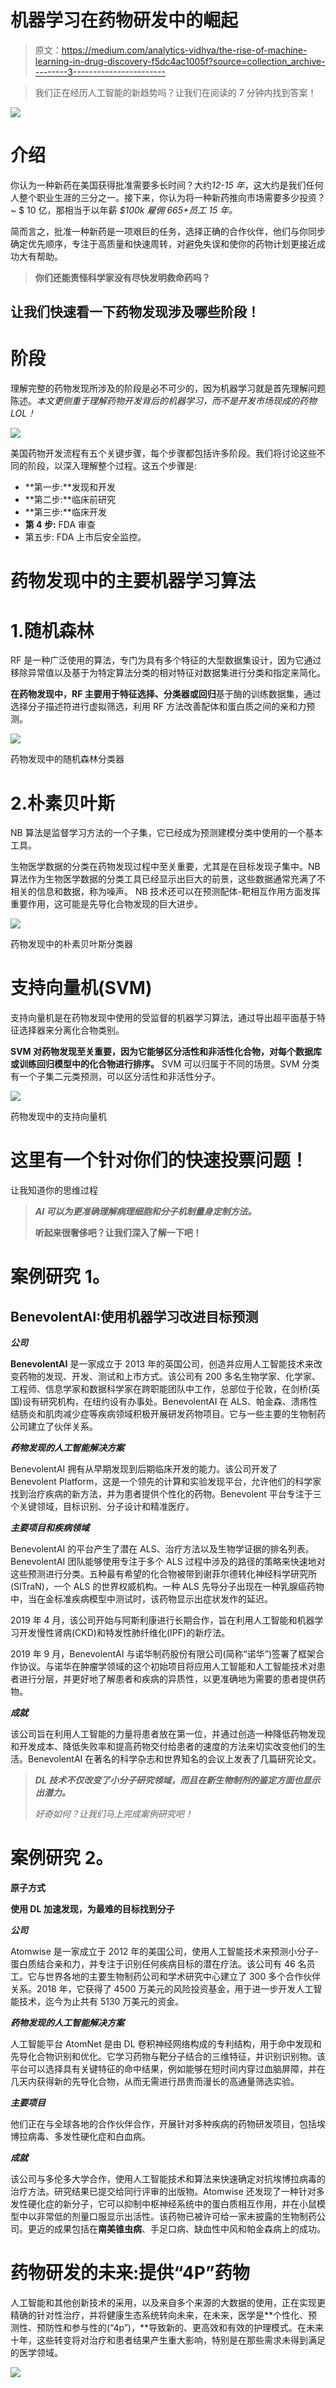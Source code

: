 # 机器学习在药物研发中的崛起

> 原文：<https://medium.com/analytics-vidhya/the-rise-of-machine-learning-in-drug-discovery-f5dc4ac1005f?source=collection_archive---------3----------------------->

> 我们正在经历人工智能的新趋势吗？让我们在阅读的 7 分钟内找到答案！

![](img/7f85c79b8cf5f3dd7421195f8c34607d.png)

# 介绍

你认为一种新药在美国获得批准需要多长时间？大约*12-15 年*，这大约是我们任何人整个职业生涯的三分之一。接下来，你认为将一种新药推向市场需要多少投资？~ $ 10 亿，那相当于以年薪 *$100k 雇佣 665+员工 15 年。*

简而言之，批准一种新药是一项艰巨的任务，选择正确的合作伙伴，他们与你同步确定优先顺序，专注于高质量和快速周转，对避免失误和使你的药物计划更接近成功大有帮助。

> **你们还能责怪科学家没有尽快发明救命药吗？**

## 让我们快速看一下药物发现涉及哪些阶段！

# 阶段

理解完整的药物发现所涉及的阶段是必不可少的，因为机器学习就是首先理解问题陈述。*本文更侧重于理解药物开发背后的机器学习，而不是开发市场现成的药物 LOL！*

![](img/9901460cc42ea48c7a99c4867f61b035.png)

美国药物开发流程有五个关键步骤，每个步骤都包括许多阶段。我们将讨论这些不同的阶段，以深入理解整个过程。这五个步骤是:

*   **第一步:**发现和开发
*   **第二步:**临床前研究
*   **第三步:**临床开发
*   **第 4 步:** FDA 审查
*   第五步: FDA 上市后安全监控。

# 药物发现中的主要机器学习算法

# 1.随机森林

RF 是一种广泛使用的算法，专门为具有多个特征的大型数据集设计，因为它通过移除异常值以及基于为特定算法分类的相对特征对数据集进行分类和指定来简化。

**在药物发现中，RF 主要用于特征选择、分类器或回归**基于酶的训练数据集，通过选择分子描述符进行虚拟筛选，利用 RF 方法改善配体和蛋白质之间的亲和力预测。

![](img/462b993629852cf05366816a465c434b.png)

药物发现中的随机森林分类器

# 2.朴素贝叶斯

NB 算法是监督学习方法的一个子集，它已经成为预测建模分类中使用的一个基本工具。

生物医学数据的分类在药物发现过程中至关重要，尤其是在目标发现子集中。NB 算法作为生物医学数据的分类工具已经显示出巨大的前景，这些数据通常充满了不相关的信息和数据，称为噪声。 NB 技术还可以在预测配体-靶相互作用方面发挥重要作用，这可能是先导化合物发现的巨大进步。

![](img/3ad022383e1efde88d68bb17f35443ec.png)

药物发现中的朴素贝叶斯分类器

# 支持向量机(SVM)

支持向量机是在药物发现中使用的受监督的机器学习算法，通过导出超平面基于特征选择器来分离化合物类别。

**SVM 对药物发现至关重要，因为它能够区分活性和非活性化合物，对每个数据库或训练回归模型中的化合物进行排序。** SVM 可以归属于不同的场景。SVM 分类有一个子集二元类预测，可以区分活性和非活性分子。

![](img/5fd0411ad57c68fe801c6866c1ac29b0.png)

药物发现中的支持向量机

# **这里有一个针对你们的快速投票问题！**

让我知道你的思维过程

> ***AI 可以为更准确理解病理细胞和分子机制量身定制方法。***
> 
> **听起来很奢侈吧？让我们深入了解一下吧！**

# 案例研究 1。

## BenevolentAI:使用机器学习改进目标预测

***公司***

**BenevolentAI** 是一家成立于 2013 年的英国公司，创造并应用人工智能技术来改变药物的发现、开发、测试和上市方式。该公司有 200 多名生物学家、化学家、工程师、信息学家和数据科学家在跨职能团队中工作，总部位于伦敦，在剑桥(英国)设有研究机构，在纽约设有办事处。BenevolentAI 在 ALS、帕金森、溃疡性结肠炎和肌肉减少症等疾病领域积极开展研发药物项目。它与一些主要的生物制药公司建立了伙伴关系。

***药物发现的人工智能解决方案***

BenevolentAI 拥有从早期发现到后期临床开发的能力。该公司开发了 Benevolent Platform，这是一个领先的计算和实验发现平台，允许他们的科学家找到治疗疾病的新方法，并为患者提供个性化的药物。Benevolent 平台专注于三个关键领域，目标识别、分子设计和精准医疗。

***主要项目和疾病领域***

BenevolentAI 的平台产生了潜在 ALS、治疗方法以及生物学证据的排名列表。BenevolentAI 团队能够使用专注于多个 ALS 过程中涉及的路径的策略来快速地对这些预测进行分类。五种最有希望的化合物被带到谢菲尔德转化神经科学研究所(SITraN)，一个 ALS 的世界权威机构。一种 ALS 先导分子出现在一种乳腺癌药物中，当在金标准疾病模型中测试时，该药物显示出症状发作的延迟。

2019 年 4 月，该公司开始与阿斯利康进行长期合作，旨在利用人工智能和机器学习开发慢性肾病(CKD)和特发性肺纤维化(IPF)的新疗法。

2019 年 9 月，BenevolentAI 与诺华制药股份有限公司(简称“诺华”)签署了框架合作协议。与诺华在肿瘤学领域的这个初始项目将应用人工智能和人工智能技术对患者进行分层，并更好地了解患者和疾病的异质性，以更准确地为需要的患者提供药物。

***成就***

该公司旨在利用人工智能的力量将患者放在第一位，并通过创造一种降低药物发现和开发成本、降低失败率和提高药物交付给患者的速度的方法来切实改变他们的生活。BenevolentAI 在著名的科学杂志和世界知名的会议上发表了几篇研究论文。

> ***DL 技术不仅改变了小分子研究领域，而且在新生物制剂的鉴定方面也显示出潜力。***
> 
> *好奇如何？让我们马上完成案例研究吧！*

# 案例研究 2。

**原子方式**

**使用 DL 加速发现，为最难的目标找到分子**

***公司***

Atomwise 是一家成立于 2012 年的美国公司，使用人工智能技术来预测小分子-蛋白质结合亲和力，并专注于识别任何疾病目标的潜在疗法。该公司有 46 名员工。它与世界各地的主要生物制药公司和学术研究中心建立了 300 多个合作伙伴关系。2018 年，它获得了 4500 万美元的风险投资基金，用于进一步开发人工智能技术，迄今为止共有 5130 万美元的资金。

***药物发现的人工智能解决方案***

人工智能平台 AtomNet 是由 DL 卷积神经网络构成的专利结构，用于命中发现和先导化合物识别和优化。它学习药物与靶分子结合的三维特征，并识别识别物。该平台可以选择具有关键特征的命中结果，例如能够在短时间内穿过血脑屏障，并在几天内获得新的先导化合物，从而无需进行昂贵而漫长的高通量筛选实验。

***主要项目***

他们正在与全球各地的合作伙伴合作，开展针对多种疾病的药物研发项目，包括埃博拉病毒、多发性硬化症和白血病。

***成就***

该公司与多伦多大学合作，使用人工智能技术和算法来快速确定对抗埃博拉病毒的治疗方法。研究结果已提交给同行评审的出版物。Atomwise 还发现了一种针对多发性硬化症的新分子，它可以抑制中枢神经系统中的蛋白质相互作用，并在小鼠模型中以非常低的剂量口服显示出活性。该药物已被许可给一家未披露的生物制药公司。更近的成果包括在**南美锥虫病**、手足口病、缺血性中风和帕金森病上的成功。

# 药物研发的未来:提供“4P”药物

人工智能和其他创新技术的采用，以及来自多个来源的大数据的使用，正在实现更精确的针对性治疗，并将健康生态系统转向未来，在未来，医学是**个性化、预测性、预防性和参与性的(“4p”)，**导致新的、更高效和有效的护理模式。在未来十年，这些转变将对治疗和患者结果产生重大影响，特别是在那些需求未得到满足的医学领域。

![](img/411547adcf96ddeabfdc05585d10c205.png)
